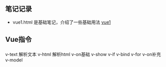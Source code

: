 ## 笔记记录

* vue1.html 是基础笔记，介绍了一些基础用法 [vue1](vue1.html)

## Vue指令
### 
v-text 解析文本
v-html 解析html
v-on基础
v-show
v-if
v-bind
v-for
v-on补充
v-model